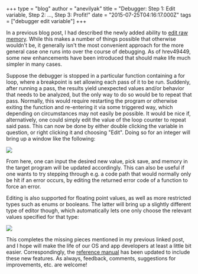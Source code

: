 +++
type = "blog"
author = "anevilyak"
title = "Debugger: Step 1: Edit variable, Step 2: ..., Step 3: Profit!"
date = "2015-07-25T04:16:17.000Z"
tags = ["debugger edit variable"]
+++

In a previous blog post, I had described the newly added ability to <a href="/blog/anevilyak/2015-05-26_debugger_editing_memory">edit raw memory</a>. While this makes a number of things possible that otherwise wouldn't be, it generally isn't the most convenient approach for the more general case one runs into over the course of debugging. As of hrev49449, some new enhancements have been introduced that should make life much simpler in many cases.

<!--more-->

Suppose the debugger is stopped in a particular function containing a for loop, where a breakpoint is set allowing each pass of it to be run. Suddenly, after running a pass, the results yield unexpected values and/or behavior that needs to be analyzed, but the only way to do so would be to repeat that pass. Normally, this would require restarting the program or otherwise exiting the function and re-entering it via some triggered way, which depending on circumstances may not easily be possible. It would be nice if, alternatively, one could simply edit the value of the loop counter to repeat said pass. This can now be done by either double clicking the variable in question, or right clicking it and choosing "Edit". Doing so for an integer will bring up a window like the following:

<img src="/files/edit_window.png" />

From here, one can input the desired new value, pick save, and memory in the target program will be updated accordingly. This can also be useful if one wants to try stepping through e.g. a code path that would normally only be hit if an error occurs, by editing the returned error code of a function to force an error.

Editing is also supported for floating point values, as well as more restricted types such as enums or booleans. The latter will bring up a slightly different type of editor though, which automatically lets one only choose the relevant values specified for that type:

<img src="/files/edit_window_picker.png" />

This completes the missing pieces mentioned in my previous linked post, and I hope will make the life of our OS and app developers at least a little bit easier. Correspondingly, the <a href="/files/DebuggerReferenceManual.pdf">reference manual</a> has been updated to include these new features. As always, feedback, comments, suggestions for improvements, etc. are welcome!
